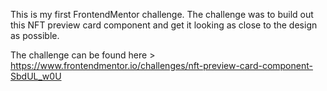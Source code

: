 This is my first FrontendMentor challenge. The challenge was to build out this NFT preview card component and get it looking as close to the design as possible.

The challenge can be found here > https://www.frontendmentor.io/challenges/nft-preview-card-component-SbdUL_w0U
